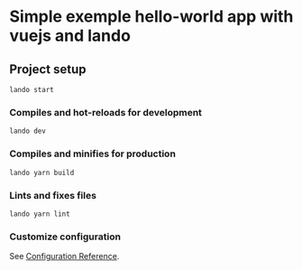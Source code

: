 # Simple exemple hello-world app with vuejs and lando

## Project setup
```
lando start
```

### Compiles and hot-reloads for development
```
lando dev
```

### Compiles and minifies for production
```
lando yarn build
```

### Lints and fixes files
```
lando yarn lint
```

### Customize configuration
See [Configuration Reference](https://cli.vuejs.org/config/).
